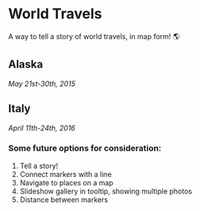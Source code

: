 # World Travels  
A way to tell a story of world travels, in map form! :earth_americas:

## Alaska
 _May 21st-30th, 2015_     

## Italy
_April 11th-24th, 2016_    

### Some future options for consideration:  
1. Tell a story!  
2. Connect markers with a line  
3. Navigate to places on a map  
4. Slideshow gallery in tooltip, showing multiple photos    
5. Distance between markers  
